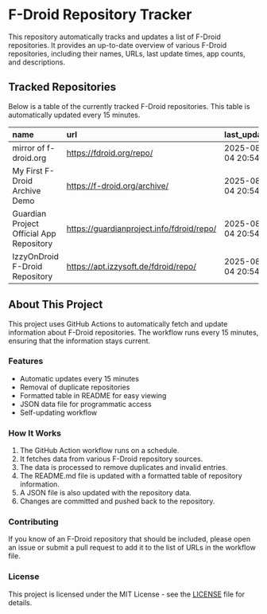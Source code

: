 # F-Droid Repository Tracker

This repository automatically tracks and updates a list of F-Droid repositories. It provides an up-to-date overview of various F-Droid repositories, including their names, URLs, last update times, app counts, and descriptions.

## Tracked Repositories

Below is a table of the currently tracked F-Droid repositories. This table is automatically updated every 15 minutes.

<!-- START_FDROID_REPO_TABLE -->

| name                                     | url                                       | last_updated        |   app_count | description   |
|:-----------------------------------------|:------------------------------------------|:--------------------|------------:|:--------------|
| mirror of f-droid.org                    | https://fdroid.org/repo/                  | 2025-08-04 20:54:43 |           0 | N/A           |
| My First F-Droid Archive Demo            | https://f-droid.org/archive/              | 2025-08-04 20:54:43 |           0 | N/A           |
| Guardian Project Official App Repository | https://guardianproject.info/fdroid/repo/ | 2025-08-04 20:54:44 |           0 | N/A           |
| IzzyOnDroid F-Droid Repository           | https://apt.izzysoft.de/fdroid/repo/      | 2025-08-04 20:54:46 |           0 | N/A           |

<!-- END_FDROID_REPO_TABLE -->

## About This Project

This project uses GitHub Actions to automatically fetch and update information about F-Droid repositories. The workflow runs every 15 minutes, ensuring that the information stays current.

### Features

- Automatic updates every 15 minutes
- Removal of duplicate repositories
- Formatted table in README for easy viewing
- JSON data file for programmatic access
- Self-updating workflow

### How It Works

1. The GitHub Action workflow runs on a schedule.
2. It fetches data from various F-Droid repository sources.
3. The data is processed to remove duplicates and invalid entries.
4. The README.md file is updated with a formatted table of repository information.
5. A JSON file is also updated with the repository data.
6. Changes are committed and pushed back to the repository.

### Contributing

If you know of an F-Droid repository that should be included, please open an issue or submit a pull request to add it to the list of URLs in the workflow file.

### License

This project is licensed under the MIT License - see the [LICENSE](LICENSE) file for details.

